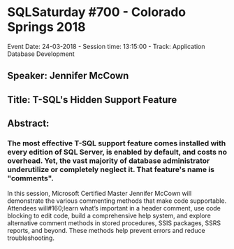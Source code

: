 # SQLSaturday #700 - Colorado Springs 2018
Event Date: 24-03-2018 - Session time: 13:15:00 - Track: Application  Database Development
## Speaker: Jennifer McCown
## Title: T-SQL's Hidden Support Feature
## Abstract:
### The most effective T-SQL support feature comes installed with every edition of SQL Server, is enabled by default, and costs no overhead. Yet, the vast majority of database administrator underutilize or completely neglect it. That feature's name is "comments".

In this session, Microsoft Certified Master Jennifer McCown will demonstrate the various commenting methods that make code supportable. Attendees will#160;learn what’s important in a header comment, use code blocking to edit code, build a comprehensive help system, and explore alternative comment methods in stored procedures, SSIS packages, SSRS reports, and beyond. These methods help prevent errors and reduce troubleshooting.
